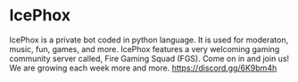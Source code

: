 # IcePhox
IcePhox is a private bot coded in python language. It is used for moderaton, music, fun, games, and more. IcePhox features a very welcoming gaming community server called, Fire Gaming Squad (FGS). Come on in and join us! We are growing each week more and more.
https://discord.gg/6K9bm4h
